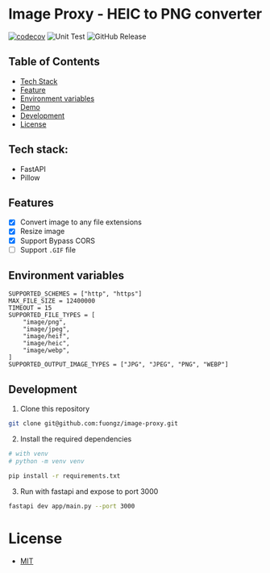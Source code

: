 # Image Proxy - HEIC to PNG converter

[![codecov](https://codecov.io/gh/fuongz/image-proxy/graph/badge.svg?token=TCMC32T0BW)](https://codecov.io/gh/fuongz/image-proxy) ![Unit Test](https://github.com/fuongz/image-proxy/actions/workflows/run_test.yml/badge.svg) ![GitHub Release](https://img.shields.io/github/v/release/fuongz/image-proxy)

## Table of Contents

- [Tech Stack](#tech-stack)
- [Feature](#feature)
- [Environment variables](#environment-variables)
- [Demo](#demo)
- [Development](#development)
- [License](#license)

## Tech stack:

- FastAPI
- Pillow

## Features

- [x] Convert image to any file extensions
- [x] Resize image
- [x] Support Bypass CORS
- [ ] Support `.GIF` file

## Environment variables

```
SUPPORTED_SCHEMES = ["http", "https"]
MAX_FILE_SIZE = 12400000
TIMEOUT = 15
SUPPORTED_FILE_TYPES = [
    "image/png",
    "image/jpeg",
    "image/heif",
    "image/heic",
    "image/webp",
]
SUPPORTED_OUTPUT_IMAGE_TYPES = ["JPG", "JPEG", "PNG", "WEBP"]
```

## Development

1. Clone this repository

```sh
git clone git@github.com:fuongz/image-proxy.git
```

2. Install the required dependencies

```sh
# with venv
# python -m venv venv

pip install -r requirements.txt
```

3. Run with fastapi and expose to port 3000

```sh
fastapi dev app/main.py --port 3000
```

# License

- [MIT](./LICENSE)
